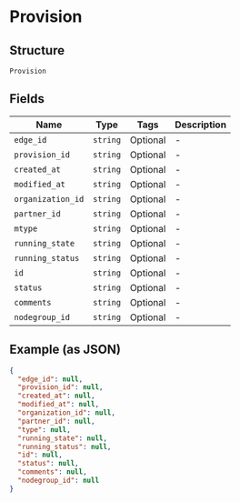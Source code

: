 
# Provision

## Structure

`Provision`

## Fields

| Name | Type | Tags | Description |
|  --- | --- | --- | --- |
| `edge_id` | `string` | Optional | - |
| `provision_id` | `string` | Optional | - |
| `created_at` | `string` | Optional | - |
| `modified_at` | `string` | Optional | - |
| `organization_id` | `string` | Optional | - |
| `partner_id` | `string` | Optional | - |
| `mtype` | `string` | Optional | - |
| `running_state` | `string` | Optional | - |
| `running_status` | `string` | Optional | - |
| `id` | `string` | Optional | - |
| `status` | `string` | Optional | - |
| `comments` | `string` | Optional | - |
| `nodegroup_id` | `string` | Optional | - |

## Example (as JSON)

```json
{
  "edge_id": null,
  "provision_id": null,
  "created_at": null,
  "modified_at": null,
  "organization_id": null,
  "partner_id": null,
  "type": null,
  "running_state": null,
  "running_status": null,
  "id": null,
  "status": null,
  "comments": null,
  "nodegroup_id": null
}
```

